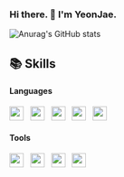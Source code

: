 ### Hi there. 👋 I'm YeonJae.

<!--
**yeanjae0312/yeanjae0312** is a ✨ _special_ ✨ repository because its `README.md` (this file) appears on your GitHub profile.

Here are some ideas to get you started:

- 🔭 I’m currently working on ...
- 🌱 I’m currently learning ...
- 👯 I’m looking to collaborate on ...
- 🤔 I’m looking for help with ...
- 💬 Ask me about ...
- 📫 How to reach me: ...
- 😄 Pronouns: ...
- ⚡ Fun fact: ...
-->

![Anurag's GitHub stats](https://github-readme-stats.vercel.app/api?username=yeanjae0312&show_icons=true&theme=react) <br>

## :books: Skills
#### Languages
<img src="https://img.shields.io/badge/HTML5-E34F26?style=flat-square&logo=HTML5&logoColor=white" height="25px"/> &nbsp; <img src="https://img.shields.io/badge/CSS3-1572B6?style=flat-square&logo=CSS3&logoColor=white" height="25px"/> &nbsp; <img src="https://img.shields.io/badge/JavaScript-F7DF1E?style=flat-square&logo=JavaScript&logoColor=black" height="25px"/> &nbsp; <img src="https://img.shields.io/badge/jQuery-0769AD?style=flat-square&logo=jQuery&logoColor=white" height="25px"/> &nbsp; <img src="https://img.shields.io/badge/Vue.js-4FC08D?style=flat-square&logo=Vue.js&logoColor=white" height="25px"/>
#### Tools
<img src="https://img.shields.io/badge/VS Code-007ACC?style=flat-square&logo=Visual Studio Code&logoColor=white" height="25px"/> &nbsp; <img src="https://img.shields.io/badge/Git-F05032?style=flat-square&logo=Git&logoColor=white" height="25px"/> &nbsp; <img src="https://img.shields.io/badge/GitHub-181717?style=flat-square&logo=GitHub&logoColor=white" height="25px"/> &nbsp; <img src="https://img.shields.io/badge/GitLab-FCA121?style=flat-square&logo=GitLab&logoColor=white" height="25px"/>
